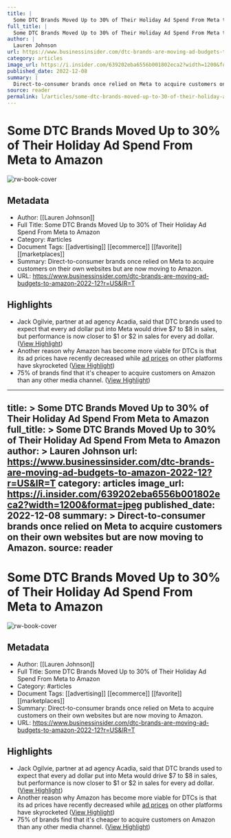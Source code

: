```yaml
---
title: |
  Some DTC Brands Moved Up to 30% of Their Holiday Ad Spend From Meta to Amazon
full_title: |
  Some DTC Brands Moved Up to 30% of Their Holiday Ad Spend From Meta to Amazon
author: |
  Lauren Johnson
url: https://www.businessinsider.com/dtc-brands-are-moving-ad-budgets-to-amazon-2022-12?r=US&IR=T
category: articles
image_url: https://i.insider.com/639202eba6556b001802eca2?width=1200&format=jpeg
published_date: 2022-12-08
summary: |
  Direct-to-consumer brands once relied on Meta to acquire customers on their own websites but are now moving to Amazon.
source: reader
permalink: l/articles/some-dtc-brands-moved-up-to-30-of-their-holiday-ad-spend-from-meta-to-amazon
---
```

# Some DTC Brands Moved Up to 30% of Their Holiday Ad Spend From Meta to Amazon

![rw-book-cover](https://i.insider.com/639202eba6556b001802eca2?width=1200&format=jpeg)

## Metadata
- Author: [[Lauren Johnson]]
- Full Title: Some DTC Brands Moved Up to 30% of Their Holiday Ad Spend From Meta to Amazon
- Category: #articles
- Document Tags: [[advertising]] [[ecommerce]] [[favorite]] [[marketplaces]] 
- Summary: Direct-to-consumer brands once relied on Meta to acquire customers on their own websites but are now moving to Amazon.
- URL: https://www.businessinsider.com/dtc-brands-are-moving-ad-budgets-to-amazon-2022-12?r=US&IR=T

## Highlights
- Jack Ogilvie, partner at ad agency Acadia, said that DTC brands used to expect that every ad dollar put into Meta would drive $7 to $8 in sales, but performance is now closer to $1 or $2 in sales for every ad dollar. ([View Highlight](https://read.readwise.io/read/01gm2zfk1m68mqhnkzcabt78vx))
- Another reason why Amazon has become more viable for DTCs is that its ad prices have recently decreased while [ad prices](https://www.businessinsider.com/digital-ad-prices-are-skyrocketing-in-2022-2) on other platforms have skyrocketed ([View Highlight](https://read.readwise.io/read/01gm2zfb5dz8emm8dc62r08gz0))
- 75% of brands find that it's cheaper to acquire customers on Amazon than any other media channel. ([View Highlight](https://read.readwise.io/read/01gm2zg5c6afjgnkfvqw10mc1e))


---
title: >
  Some DTC Brands Moved Up to 30% of Their Holiday Ad Spend From Meta to Amazon
full_title: >
  Some DTC Brands Moved Up to 30% of Their Holiday Ad Spend From Meta to Amazon
author: >
  Lauren Johnson
url: https://www.businessinsider.com/dtc-brands-are-moving-ad-budgets-to-amazon-2022-12?r=US&IR=T
category: articles
image_url: https://i.insider.com/639202eba6556b001802eca2?width=1200&format=jpeg
published_date: 2022-12-08
summary: >
  Direct-to-consumer brands once relied on Meta to acquire customers on their own websites but are now moving to Amazon.
source: reader
---
# Some DTC Brands Moved Up to 30% of Their Holiday Ad Spend From Meta to Amazon

![rw-book-cover](https://i.insider.com/639202eba6556b001802eca2?width=1200&format=jpeg)

## Metadata
- Author: [[Lauren Johnson]]
- Full Title: Some DTC Brands Moved Up to 30% of Their Holiday Ad Spend From Meta to Amazon
- Category: #articles
- Document Tags: [[advertising]] [[ecommerce]] [[favorite]] [[marketplaces]] 
- Summary: Direct-to-consumer brands once relied on Meta to acquire customers on their own websites but are now moving to Amazon.
- URL: https://www.businessinsider.com/dtc-brands-are-moving-ad-budgets-to-amazon-2022-12?r=US&IR=T

## Highlights
- Jack Ogilvie, partner at ad agency Acadia, said that DTC brands used to expect that every ad dollar put into Meta would drive $7 to $8 in sales, but performance is now closer to $1 or $2 in sales for every ad dollar. ([View Highlight](https://read.readwise.io/read/01gm2zfk1m68mqhnkzcabt78vx))
- Another reason why Amazon has become more viable for DTCs is that its ad prices have recently decreased while [ad prices](https://www.businessinsider.com/digital-ad-prices-are-skyrocketing-in-2022-2) on other platforms have skyrocketed ([View Highlight](https://read.readwise.io/read/01gm2zfb5dz8emm8dc62r08gz0))
- 75% of brands find that it's cheaper to acquire customers on Amazon than any other media channel. ([View Highlight](https://read.readwise.io/read/01gm2zg5c6afjgnkfvqw10mc1e))


